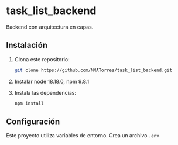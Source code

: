 # task_list_backend

Backend con arquitectura en capas.

## Instalación

1. Clona este repositorio:

    ```bash
    git clone https://github.com/MNATorres/task_list_backend.git
    ```
2. Instalar node 18.18.0, npm 9.8.1    

3. Instala las dependencias:

    ```bash
    npm install
    ```

## Configuración

Este proyecto utiliza variables de entorno. Crea un archivo `.env`
